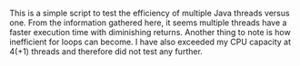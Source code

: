 This is a simple script to test the efficiency of multiple Java threads versus one. From the information gathered here, it seems multiple threads have a faster execution time with diminishing returns. Another thing to note is how inefficient for loops can become. I have also exceeded my CPU capacity at 4(+1) threads and therefore did not test any further.
